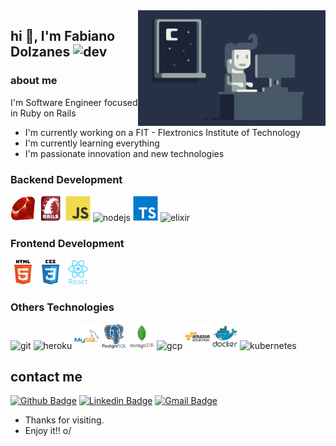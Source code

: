 <img alt="Night Coding" src="https://raw.githubusercontent.com/AVS1508/AVS1508/master/assets/Night-Coding.gif" align="right"/>


## hi 👋, I'm Fabiano Dolzanes  <img src="https://www.vectorlogo.zone/logos/devto/devto-icon.svg" alt="dev" width="40" height="40"/>

### about me
I'm Software Engineer focused in Ruby on Rails 

 - I'm currently working on a FIT - Flextronics Institute of Technology
 - I'm currently learning everything
 - I'm passionate innovation and new technologies

### Backend Development

<img src="https://raw.githubusercontent.com/devicons/devicon/master/icons/ruby/ruby-original.svg" alt="ruby" width="40" height="40"/>
<img src="https://raw.githubusercontent.com/devicons/devicon/master/icons/rails/rails-original-wordmark.svg" alt="rails" width="40" height="40"/>
<img src="https://raw.githubusercontent.com/devicons/devicon/master/icons/javascript/javascript-original.svg" alt="javascript" width="40" height="40"/>
<img src="https://www.vectorlogo.zone/logos/nodejs/nodejs-icon.svg" alt="nodejs" width="40" height="40"/>
<img src="https://raw.githubusercontent.com/devicons/devicon/master/icons/typescript/typescript-original.svg" alt="typescript" width="40" height="40"/>
<img src="https://www.vectorlogo.zone/logos/elixir-lang/elixir-lang-icon.svg" alt="elixir" width="40" height="40"/>

### Frontend Development
<img src="https://raw.githubusercontent.com/devicons/devicon/master/icons/html5/html5-original-wordmark.svg" alt="html5" width="40" height="40"/> <img src="https://raw.githubusercontent.com/devicons/devicon/master/icons/css3/css3-original-wordmark.svg" alt="css3" width="40" height="40"/>
<img src="https://raw.githubusercontent.com/devicons/devicon/master/icons/react/react-original-wordmark.svg" alt="react" width="40" height="40"/>

### Others Technologies

<img src="https://www.vectorlogo.zone/logos/git-scm/git-scm-icon.svg" alt="git" width="40" height="40"/>
<img src="https://www.vectorlogo.zone/logos/heroku/heroku-icon.svg" alt="heroku" width="40" height="40"/>
<img src="https://raw.githubusercontent.com/devicons/devicon/master/icons/mysql/mysql-original-wordmark.svg" alt="mysql" width="40" height="40"/>
<img src="https://raw.githubusercontent.com/devicons/devicon/master/icons/postgresql/postgresql-original-wordmark.svg" alt="postgresql" width="40" height="40"/>
<img src="https://raw.githubusercontent.com/devicons/devicon/master/icons/mongodb/mongodb-original-wordmark.svg" alt="mongodb" width="40" height="40"/> 
<img src="https://www.vectorlogo.zone/logos/google_cloud/google_cloud-icon.svg" alt="gcp" width="40" height="40"/>
<img src="https://raw.githubusercontent.com/devicons/devicon/master/icons/amazonwebservices/amazonwebservices-original-wordmark.svg" alt="aws" width="40" height="40"/>
<img src="https://raw.githubusercontent.com/devicons/devicon/master/icons/docker/docker-original-wordmark.svg" alt="docker" width="40" height="40"/>
<img src="https://www.vectorlogo.zone/logos/kubernetes/kubernetes-icon.svg" alt="kubernetes" width="40" height="40"/>




## contact me 

[![Github Badge](https://img.shields.io/badge/-Github-000?style=flat-square&logo=Github&logoColor=white&link=https://github.com/fdolzanes1)](https://github.com/fdolzanes1) [![Linkedin Badge](https://img.shields.io/badge/-LinkedIn-blue?style=flat-square&logo=Linkedin&logoColor=white&link=https://www.linkedin.com/in/fabianodolzanes/)](https://www.linkedin.com/in/fabianodolzanes/) [![Gmail Badge](https://img.shields.io/badge/-Gmail-c14438?style=flat-square&logo=Gmail&logoColor=white&link=mailto:fdolzanes1@gmail.com)](mailto:fdolzanes1@gmail.com)


- Thanks for visiting. 
- Enjoy it!! o/
